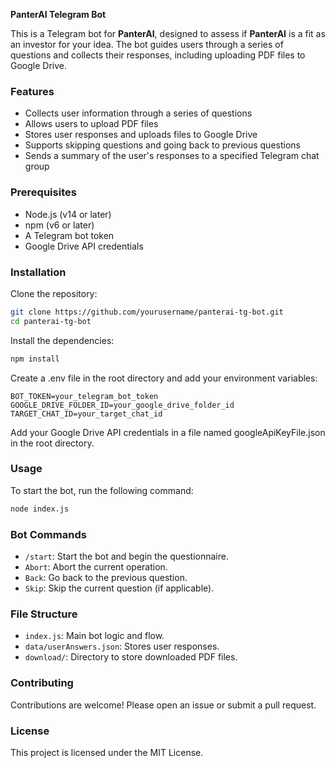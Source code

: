 **PanterAI Telegram Bot**

This is a Telegram bot for **PanterAI**, designed to assess if **PanterAI** is a fit as an investor for your idea. The bot guides users through a series of questions and collects their responses, including uploading PDF files to Google Drive.

### Features
- Collects user information through a series of questions
- Allows users to upload PDF files
- Stores user responses and uploads files to Google Drive
- Supports skipping questions and going back to previous questions
- Sends a summary of the user's responses to a specified Telegram chat group

### Prerequisites
- Node.js (v14 or later)
- npm (v6 or later)
- A Telegram bot token
- Google Drive API credentials

### Installation
Clone the repository:

```bash
git clone https://github.com/yourusername/panterai-tg-bot.git
cd panterai-tg-bot
```

Install the dependencies:

```bash
npm install
```

Create a .env file in the root directory and add your environment variables:

```
BOT_TOKEN=your_telegram_bot_token
GOOGLE_DRIVE_FOLDER_ID=your_google_drive_folder_id
TARGET_CHAT_ID=your_target_chat_id
```

Add your Google Drive API credentials in a file named googleApiKeyFile.json in the root directory.

### Usage
To start the bot, run the following command:

```bash
node index.js
```

### Bot Commands
- `/start`: Start the bot and begin the questionnaire.
- `Abort`: Abort the current operation.
- `Back`: Go back to the previous question.
- `Skip`: Skip the current question (if applicable).

### File Structure
- `index.js`: Main bot logic and flow.
- `data/userAnswers.json`: Stores user responses.
- `download/`: Directory to store downloaded PDF files.

### Contributing
Contributions are welcome! Please open an issue or submit a pull request.

### License
This project is licensed under the MIT License. 
